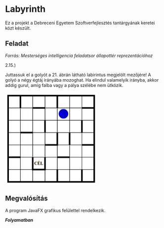 # Labyrinth

Ez a projekt a Debreceni Egyetem Szoftverfejlesztés tantárgyának keretei közt készült.

## Feladat
*Forrás: Mesterséges intelligencia feladatsor állapottér reprezentációhoz*

2.15.)

Juttassuk el a golyót a 21. ábrán látható labirintus megjelölt mezőjére! A
golyó a négy égtáj irányába mozoghat. Ha elindul valamelyik irányba, akkor
addig gurul, amíg falba vagy a pálya szélébe nem ütközik.

![21. ábra](feladat_abra.png "21. ábra")

## Megvalósítás

A program JavaFX grafikus felülettel rendelkezik.

___Folyamatban___
